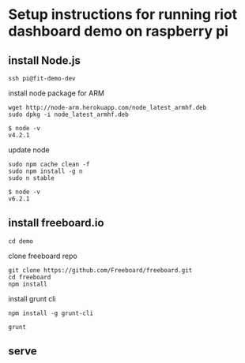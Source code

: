# Setup instructions for running riot dashboard demo on raspberry pi

## install Node.js

    ssh pi@fit-demo-dev

install node package for ARM

    wget http://node-arm.herokuapp.com/node_latest_armhf.deb 
    sudo dpkg -i node_latest_armhf.deb

    $ node -v
    v4.2.1

update node

    sudo npm cache clean -f
    sudo npm install -g n
    sudo n stable

    $ node -v
    v6.2.1

## install freeboard.io

    cd demo

clone freeboard repo

    git clone https://github.com/Freeboard/freeboard.git
    cd freeboard
    npm install

install grunt cli

    npm install -g grunt-cli

    grunt

## serve 
